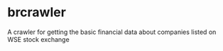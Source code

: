 # brcrawler
A crawler for getting the basic financial data about companies listed on WSE stock exchange
